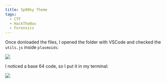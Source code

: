 ```yaml
---
title: Sp00ky Theme
tags:
  - CTF
  - HackTheBox
  - Forensics
---
```

Once donloaded the files, I opened the folder with VSCode and checked the `utils.js` inside `plasmoids`:

![](Pasted%20image%2020241023220424.png)

I noticed a base 64 code, so I put it in my terminal:

![](Pasted%20image%2020241023220540.png)